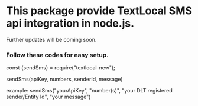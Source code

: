 # This package provide TextLocal SMS api integration in node.js.

Further updates will be coming soon.

### Follow these codes for easy setup.

const {sendSms} = require("textlocal-new");

<!-- sendSms is synchronous function. -->

sendSms(apiKey, numbers, senderId, message)

example:
sendSms("yourApiKey", "number(s)", "your DLT registered sender/Entity Id", "your message")
